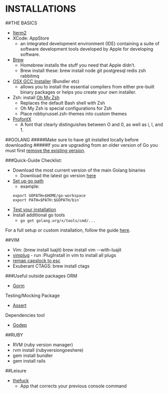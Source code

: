 INSTALLATIONS
============

##THE BASICS

* [Iterm2](https://www.iterm2.com/)
* XCode: AppStore
    * an integrated development environment (IDE) containing a suite of software development tools developed by Apple for developing software.
* [Brew](http://brew.sh/)
    * Homebrew installs the stuff you need that Apple didn’t.
    * Brew install these: brew install node git postgresql redis zsh rabbitmq
* [OSX GCC Installer](https://github.com/kennethreitz/osx-gcc-installer) (Bundler etc)
    * allows you to install the essential compilers from either pre-built binary packages or helps you create your own installer.
* Zsh: install [Oh My Zsh](https://github.com/robbyrussell/oh-my-zsh)
    * Replaces the default Bash shell with Zsh
    * Oh My Zsh is special configurations for Zsh
    * Place robbyrussel.zsh-themes into custom themes
* [ProfontX](http://faisal.com/software/profontx/)
    * A font that clearly distinguishes between O and 0, as well as i, l, and 1.


##GOLANG
#####Make sure to have git installed locally before downloading
#####If you are upgrading from an older version of Go you must first [remove the existing version](https://golang.org/doc/install#uninstall).

###Quick-Guide Checklist: 

* Download the most current version of the main Golang binaries
    * Download the latest go version [here](https://golang.org/dl/)
* [Set up go path](https://golang.org/doc/code.html#GOPATH)
    * example: 
    ```
    export GOPATH=$HOME/go-workspace
    export PATH=$PATH:$GOPATH/bin`
    ```
* [Test your installation](https://golang.org/doc/install/source#testing)
* Install additional go tools
    * `go get golang.org/x/tools/cmd/...`

For a full setup or custom installation, follow the guide [here](https://golang.org/doc/install).

##VIM
* Vim: (brew install luajit) brew install vim --with-luajit
* [vimplug](https://github.com/junegunn/vim-plug) - run :PlugInstall in vim to install all plugs
* [remap capslock to esc](http://stackoverflow.com/questions/127591/using-caps-lock-as-esc-in-mac-os-x)
* Exuberant CTAGS: brew install ctags

###Useful outside packages
ORM
* [Gorm](https://github.com/jinzhu/gorm)

Testing/Mocking Package
* [Assert](https://github.com/stretchr/testify)

Dependencies tool
* [Godep](https://github.com/tools/godep)

##RUBY 
* RVM (ruby version manager)
* rvm install (rubyversiongoeshere)
* gem install bundler
* gem install rails

##Leisure
* [thefuck](https://github.com/nvbn/thefuck)
    * App that corrects your previous console command
